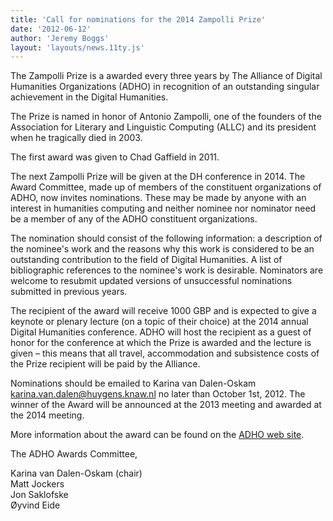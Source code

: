 ```yaml
---
title: 'Call for nominations for the 2014 Zampolli Prize'
date: '2012-06-12'
author: 'Jeremy Boggs'
layout: 'layouts/news.11ty.js'
---
```

The Zampolli Prize is a awarded every three years by The Alliance of Digital Humanities Organizations (ADHO) in recognition of an outstanding singular achievement in the Digital Humanities.

The Prize is named in honor of Antonio Zampolli, one of the founders of the Association for Literary and Linguistic Computing (ALLC) and its president when he tragically died in 2003.

The first award was given to Chad Gaffield in 2011.

The next Zampolli Prize will be given at the DH conference in 2014. The Award Committee, made up of members of the constituent organizations of ADHO, now invites nominations. These may be made by anyone with an interest in humanities computing and neither nominee nor nominator need be a member of any of the ADHO constituent organizations.

The nomination should consist of the following information: a description of the nominee's work and the reasons why this work is considered to be an outstanding contribution to the field of Digital Humanities. A list of bibliographic references to the nominee's work is desirable. Nominators are welcome to resubmit updated versions of unsuccessful nominations submitted in previous years.

The recipient of the award will receive 1000 GBP and is expected to give a keynote or plenary lecture (on a topic of their choice) at the 2014 annual Digital Humanities conference. ADHO will host the recipient as a guest of honor for the conference at which the Prize is awarded and the lecture is given – this means that all travel, accommodation and subsistence costs of the Prize recipient will be paid by the Alliance.

Nominations should be emailed to Karina van Dalen-Oskam [karina.van.dalen@huygens.knaw.nl](mailto:karina.van.dalen@huygens.knaw.nl) no later than October 1st, 2012. The winner of the Award will be announced at the 2013 meeting and awarded at the 2014 meeting.

More information about the award can be found on the [ADHO web site](http://www.digitalhumanities.org/awards/ZampolliPrize).

The ADHO Awards Committee,

Karina van Dalen-Oskam (chair)  
Matt Jockers  
Jon Saklofske  
Øyvind Eide
